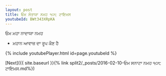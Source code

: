 ```yaml
---
layout: post
title: ਓਮ ਸੰਤਾਯਾ ਨਮਹ ੧੦੮ ਟਾਇਮਸ
youtubeId: BWt343XRpKA
---
```

 
 
 ਓਮ ਮਹਾ ਨਾਦਾਯਾ ਨਮਹ  
 
 -  ਮਹਾਨ ਆਵਾਜ਼ ਦਾ ਰੂਪ ਕੌਣ ਹੈ 
 
  
 
  
 
 
 
 
 
 


{% include youtubePlayer.html id=page.youtubeId %}
 
[Next]({{ site.baseurl }}{% link  split2/_posts/2016-02-10-ਓਮ ਸਨਾਟਾ ਨਮਹ ੧੦੮ ਟਾਇਮਸ.md%})
 
